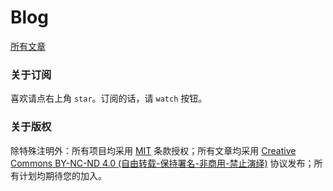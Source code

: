 

# Blog 

[所有文章](https://github.com/wuxiushi/debris/issues)

### 关于订阅

喜欢请点右上角 `star`。订阅的话，请 `watch` 按钮。

### 关于版权

除特殊注明外：所有项目均采用 [MIT](https://opensource.org/licenses/mit-license.php) 条款授权；所有文章均采用 [Creative Commons BY-NC-ND 4.0 (自由转载-保持署名-非商用-禁止演绎)](http://creativecommons.org/licenses/by-nc-nd/4.0/deed.zh) 协议发布；所有计划均期待您的加入。

